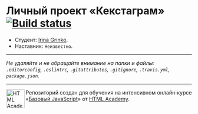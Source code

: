 # Личный проект «Кекстаграм» [![Build status][travis-image]][travis-url]

* Студент: [Irina Grinko](https://up.htmlacademy.ru/javascript/11/user/468623).
* Наставник: `Неизвестно`.

---

_Не удаляйте и не обращайте внимание на папки и файлы:_<br>
_`.editorconfig`, `.eslintrc`, `.gitattributes`, `.gitignore`, `.travis.yml`, `package.json`._

---

<a href="https://htmlacademy.ru/intensive/javascript"><img align="left" width="50" height="50" title="HTML Academy" src="https://up.htmlacademy.ru/static/img/intensive/javascript/logo-for-github.svg"></a>

Репозиторий создан для обучения на интенсивном онлайн‑курсе «[Базовый JavaScript](https://htmlacademy.ru/intensive/javascript)» от [HTML Academy](https://htmlacademy.ru).

[travis-image]: https://travis-ci.org/htmlacademy-javascript/468623-kekstagram.svg?branch=master
[travis-url]: https://travis-ci.org/htmlacademy-javascript/468623-kekstagram
